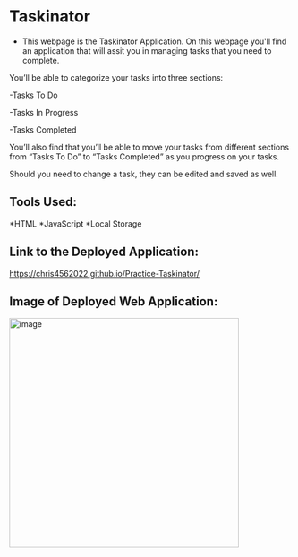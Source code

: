 # Taskinator


* This webpage is the Taskinator Application.  On this webpage you'll find an application that will assit you in managing tasks that you need to complete.

You’ll be able to categorize your tasks into three sections:

-Tasks To Do

-Tasks In Progress

-Tasks Completed


You’ll also find that you’ll be able to move your tasks from different sections from “Tasks To Do” to “Tasks Completed” as you progress on your tasks.

Should you need to change a task, they can be edited and saved as well.


Tools Used:
----------
*HTML
*JavaScript
*Local Storage
 
 Link to the Deployed Application:
 ----------------------------------
 
 
 https://chris4562022.github.io/Practice-Taskinator/
 
 
 Image of Deployed Web Application:  
 -------------------------
 
 <img width="410" alt="image" src="https://user-images.githubusercontent.com/99276361/166493966-4fa72258-b5e0-4525-b861-d661b15ab357.png">

 
